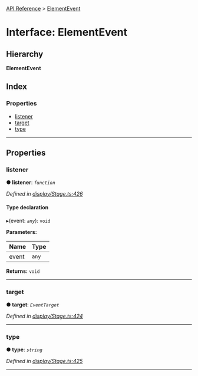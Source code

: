 [API Reference](../README.md) > [ElementEvent](../interfaces/elementevent.md)

# Interface: ElementEvent

## Hierarchy

**ElementEvent**

## Index

### Properties

* [listener](elementevent.md#listener)
* [target](elementevent.md#target)
* [type](elementevent.md#type)

---

## Properties

<a id="listener"></a>

###  listener

**● listener**: *`function`*

*Defined in [display/Stage.ts:426](https://github.com/Lanfei/playable.js/blob/76571fa/src/display/Stage.ts#L426)*

#### Type declaration
▸(event: *`any`*): `void`

**Parameters:**

| Name | Type |
| ------ | ------ |
| event | `any` |

**Returns:** `void`

___
<a id="target"></a>

###  target

**● target**: *`EventTarget`*

*Defined in [display/Stage.ts:424](https://github.com/Lanfei/playable.js/blob/76571fa/src/display/Stage.ts#L424)*

___
<a id="type"></a>

###  type

**● type**: *`string`*

*Defined in [display/Stage.ts:425](https://github.com/Lanfei/playable.js/blob/76571fa/src/display/Stage.ts#L425)*

___

